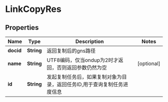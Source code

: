 # LinkCopyRes

## Properties
Name | Type | Description | Notes
------------ | ------------- | ------------- | -------------
**docid** | **String** | 返回复制后的gns路径 | 
**name** | **String** | UTF8编码，仅当ondup为2时才返回，否则返回参数仍然为空 |  [optional]
**id** | **String** | 发起复制任务后，如果复制对象为目录，返回任务ID,用于查询复制任务进度信息 | 
